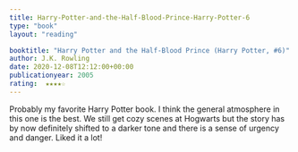 ```yaml
---
title: Harry-Potter-and-the-Half-Blood-Prince-Harry-Potter-6
type: "book"
layout: "reading"

booktitle: "Harry Potter and the Half-Blood Prince (Harry Potter, #6)"
author: J.K. Rowling
date: 2020-12-08T12:12:00+00:00
publicationyear: 2005
rating:  ★★★★☆
---
```


Probably my favorite Harry Potter book. I think the general atmosphere in this one is the best. We still get cozy scenes at Hogwarts but the story has by now definitely shifted to a darker tone and there is a sense of urgency and danger. Liked it a lot!
